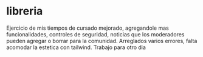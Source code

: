 # libreria
Ejercicio de mis tiempos de cursado mejorado, agregandole mas funcionalidades, controles de seguridad, noticias que los moderadores pueden agregar o borrar para la comunidad. Arreglados varios errores, falta acomodar la estetica con tailwind. Trabajo para otro dia
